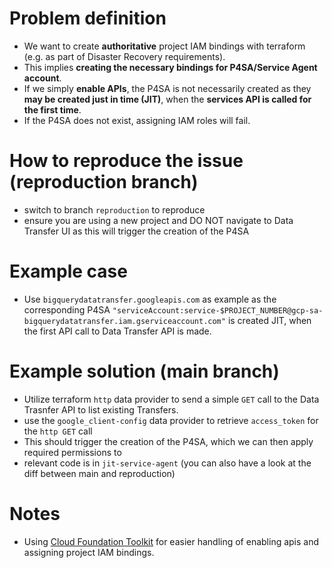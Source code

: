 # Problem definition
- We want to create **authoritative** project IAM bindings with terraform (e.g. as part of Disaster Recovery requirements). 
- This implies **creating the necessary bindings for P4SA/Service Agent account**.
- If we simply **enable APIs**, the P4SA is not necessarily created as they **may be created just in time (JIT)**, when the **services API is called for the first time**.
- If the P4SA does not exist, assigning IAM roles will fail.

# How to reproduce the issue (reproduction branch)
- switch to branch `reproduction` to reproduce
- ensure you are using a new project and DO NOT navigate to Data Transfer UI as this will trigger the creation of the P4SA

# Example case
- Use `bigquerydatatransfer.googleapis.com` as example as the corresponding P4SA `"serviceAccount:service-$PROJECT_NUMBER@gcp-sa-bigquerydatatransfer.iam.gserviceaccount.com"` is created JIT, when the first API call to Data Transfer API is made.

# Example solution (main branch)
- Utilize terraform `http` data provider to send a simple `GET` call to the Data Trasnfer API to list existing Transfers.
- use the `google_client-config` data provider to retrieve `access_token` for the `http GET` call
- This should trigger the creation of the P4SA, which we can then apply required permissions to
- relevant code is in `jit-service-agent` (you can also have a look at the diff between main and reproduction)

# Notes
- Using [Cloud Foundation Toolkit](https://cloud.google.com/foundation-toolkit) for easier handling of enabling apis and assigning project IAM bindings.